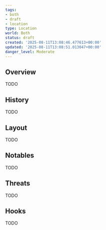 ```yaml
---
tags:
- both
- draft
- location
type: Location
world: Both
status: draft
created: '2025-08-11T13:08:46.477613+00:00'
updated: '2025-08-11T13:08:51.013047+00:00'
danger_level: Moderate
---
```



## Overview

TODO
## History

TODO
## Layout

TODO
## Notables

TODO
## Threats

TODO
## Hooks

TODO
